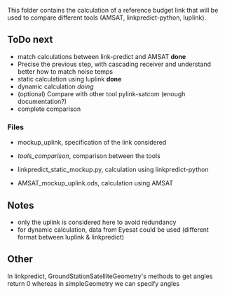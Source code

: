 This folder contains the calculation of a reference budget link that will be used to compare different tools (AMSAT, linkpredict-python, luplink).

## ToDo next
- match calculations between link-predict and AMSAT  **done**
- Precise the previous step, with cascading receiver and understand better how to match noise temps
- static calculation using luplink **done**
- dynamic calculation *doing*
- (optional) Compare with other tool pylink-satcom (enough documentation?)
- complete comparison

### Files

- mockup_uplink, specification of the link considered
- *tools_comparison*, comparison between the tools

- linkpredict_static_mockup.py, calculation using linkpredict-python 
- AMSAT_mockup_uplink.ods, calculation using AMSAT

## Notes

- only the uplink is considered here to avoid redundancy
- for dynamic calculation, data from Eyesat could be used (different format between luplink & linkpredict)

## Other

In linkpredict, GroundStationSatelliteGeometry's methods to get angles return 0 whereas in simpleGeometry we can specify angles
